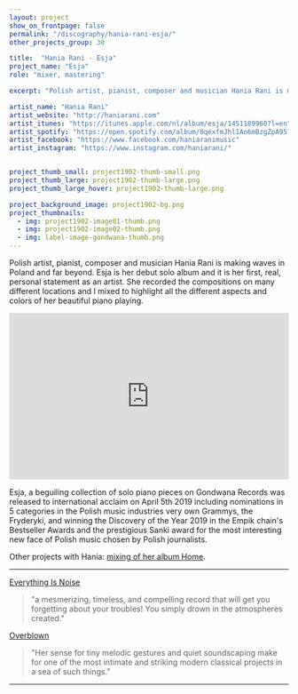 ```yaml
---
layout: project
show_on_frontpage: false
permalink: "/discography/hania-rani-esja/"
other_projects_group: 30

title:  "Hania Rani - Esja"
project_name: "Esja"
role: "mixer, mastering"

excerpt: "Polish artist, pianist, composer and musician Hania Rani is making waves in Poland and far beyond. Esja is her debut solo album and it is her first, real, personal statement as an artist. She recorded the compositions on many different locations and I mixed to highlight all the different aspects and colors of her beautiful piano playing."

artist_name: "Hania Rani"
artist_website: "http://haniarani.com"
artist_itunes: "https://itunes.apple.com/nl/album/esja/1451189960?l=en"
artist_spotify: "https://open.spotify.com/album/0qexfmJhl1Ao6mBzgZpA95?si=QSo0dQwwSTiN-hcwPy2dGA"
artist_facebook: "https://www.facebook.com/haniaranimusic"
artist_instagram: "https://www.instagram.com/haniarani/"


project_thumb_small: project1902-thumb-small.png
project_thumb_large: project1902-thumb-large.png
project_thumb_large_hover: project1902-thumb-large.png

project_background_image: project1902-bg.png
project_thumbnails:
  - img: project1902-image01-thumb.png
  - img: project1902-image02-thumb.png
  - img: label-image-gondwana-thumb.png
---
```


Polish artist, pianist, composer and musician Hania Rani is making waves in Poland and far beyond. Esja is her debut solo album and it is her first, real, personal statement as an artist. She recorded the compositions on many different locations and I mixed to highlight all the different aspects and colors of her beautiful piano playing.


<iframe src="https://open.spotify.com/embed/album/0qexfmJhl1Ao6mBzgZpA95?si=ikhkxm4aTUSM3pnG0ddd1A" width="100%" height="300" frameborder="0" allowtransparency="true" allow="encrypted-media"></iframe>

Esja, a beguiling collection of solo piano pieces on Gondwana Records was released to international acclaim on April 5th 2019 including nominations in 5 categories in the Polish music industries very own Grammys, the Fryderyki, and winning the Discovery of the Year 2019 in the Empik chain's Bestseller Awards and the prestigious Sanki award for the most interesting new face of Polish music chosen by Polish journalists.

Other projects with Hania: [mixing of her album Home](../hania-rani-home/).

---

[Everything Is Noise](https://everythingisnoise.net/reviews/hania-rani-esja/)
>"a mesmerizing, timeless, and compelling record that will get you forgetting about your troubles! You simply drown in the atmospheres created."

[Overblown](https://overblown.co.uk/top-10-ambient-albums-so-far)
>"Her sense for tiny melodic gestures and quiet soundscaping make for one of the most intimate and striking modern classical projects in a sea of such things."

---
